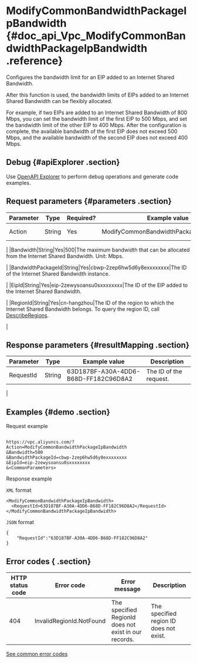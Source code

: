 # ModifyCommonBandwidthPackageIpBandwidth {#doc_api_Vpc_ModifyCommonBandwidthPackageIpBandwidth .reference}

Configures the bandwidth limit for an EIP added to an Internet Shared Bandwidth.

After this function is used, the bandwidth limits of EIPs added to an Internet Shared Bandwidth can be flexibly allocated.

For example, if two EIPs are added to an Internet Shared Bandwidth of 800 Mbps, you can set the bandwidth limit of the first EIP to 500 Mbps, and set the bandwidth limit of the other EIP to 400 Mbps. After the configuration is complete, the available bandwidth of the first EIP does not exceed 500 Mbps, and the available bandwidth of the second EIP does not exceed 400 Mbps.

## Debug {#apiExplorer .section}

Use [OpenAPI Explorer](https://api.aliyun.com/#product=Vpc&api=ModifyCommonBandwidthPackageIpBandwidth) to perform debug operations and generate code examples.

## Request parameters {#parameters .section}

|Parameter|Type|Required?|Example value|Description|
|---------|----|---------|-------------|-----------|
|Action|String|Yes|ModifyCommonBandwidthPackageIpBandwidth|The name of this action. Value: **ModifyCommonBandwidthPackageIpBandwidth**.

 |
|Bandwidth|String|Yes|500|The maximum bandwidth that can be allocated from the Internet Shared Bandwidth. Unit: Mbps.

 |
|BandwidthPackageId|String|Yes|cbwp-2zep6hw5d6y8exxxxxxxx|The ID of the Internet Shared Bandwidth instance.

 |
|EipId|String|Yes|eip-2zewysoansu0sxxxxxxxx|The ID of the EIP added to the Internet Shared Bandwidth.

 |
|RegionId|String|Yes|cn-hangzhou|The ID of the region to which the Internet Shared Bandwidth belongs. To query the region ID, call [DescribeRegions](~~36063~~).

 |

## Response parameters {#resultMapping .section}

|Parameter|Type|Example value|Description|
|---------|----|-------------|-----------|
|RequestId|String|63D187BF-A30A-4DD6-B68D-FF182C96D8A2|The ID of the request. 

 |

## Examples {#demo .section}

Request example

``` {#request_demo}

https://vpc.aliyuncs.com/?Action=ModifyCommonBandwidthPackageIpBandwidth
&Bandwidth=500
&BandwidthPackageId=cbwp-2zep6hw5d6y8exxxxxxxx
&EipId=eip-2zewysoansu0sxxxxxxxx 
&<CommonParameters>

```

Response example

`XML` format

``` {#xml_return_success_demo}
<ModifyCommonBandwidthPackageIpBandwidth> 
  <RequestId>63D187BF-A30A-4DD6-B68D-FF182C96D8A2</RequestId> 
</ModifyCommonBandwidthPackageIpBandwidth> 

```

`JSON` format

``` {#json_return_success_demo}
{
	"RequestId":"63D187BF-A30A-4DD6-B68D-FF182C96D8A2"
}
```

## Error codes { .section}

|HTTP status code|Error code|Error message |Description|
|----------------|----------|--------------|-----------|
|404|InvalidRegionId.NotFound|The specified RegionId does not exist in our records.|The specified region ID does not exist.|

[See common error codes](https://error-center.aliyun.com/status/product/Vpc)

